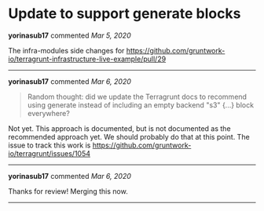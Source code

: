 # Update to support generate blocks

**yorinasub17** commented *Mar 5, 2020*

The infra-modules side changes for https://github.com/gruntwork-io/terragrunt-infrastructure-live-example/pull/29
<br />
***


**yorinasub17** commented *Mar 6, 2020*

> Random thought: did we update the Terragrunt docs to recommend using generate instead of including an empty backend "s3" {...} block everywhere?

Not yet. This approach is documented, but is not documented as the recommended approach yet. We should probably do that at this point. The issue to track this work is https://github.com/gruntwork-io/terragrunt/issues/1054 
***

**yorinasub17** commented *Mar 6, 2020*

Thanks for review! Merging this now.
***

